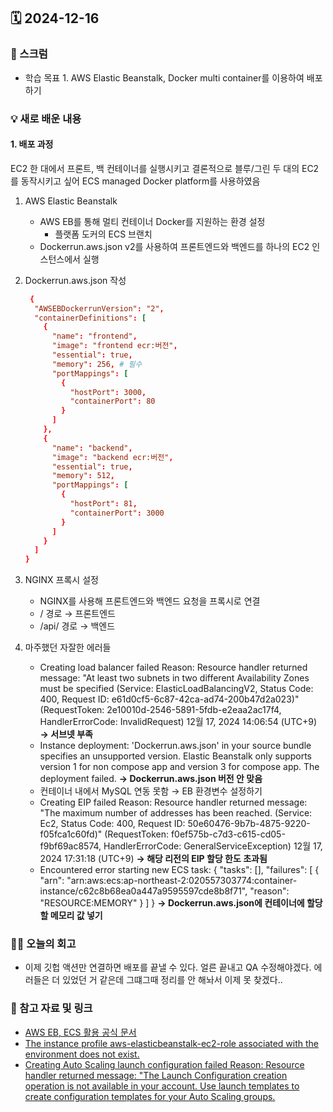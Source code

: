 ## 🗓️ 2024-12-16

### 🐌 스크럼

- 학습 목표 1. AWS Elastic Beanstalk, Docker multi container를 이용하여 배포하기

### 💡 새로 배운 내용

#### 1. 배포 과정

EC2 한 대에서 프론트, 백 컨테이너를 실행시키고 결론적으로 블루/그린 두 대의 EC2를 동작시키고 싶어 ECS managed Docker platform를 사용하였음

1. AWS Elastic Beanstalk

   - AWS EB를 통해 멀티 컨테이너 Docker를 지원하는 환경 설정
     - 플랫폼 도커의 ECS 브랜치
   - Dockerrun.aws.json v2를 사용하여 프론트엔드와 백엔드를 하나의 EC2 인스턴스에서 실행

2. Dockerrun.aws.json 작성

   ```conf
    {
     "AWSEBDockerrunVersion": "2",
     "containerDefinitions": [
       {
         "name": "frontend",
         "image": "frontend ecr:버전",
         "essential": true,
         "memory": 256, # 필수
         "portMappings": [
           {
             "hostPort": 3000,
             "containerPort": 80
           }
         ]
       },
       {
         "name": "backend",
         "image": "backend ecr:버전",
         "essential": true,
         "memory": 512,
         "portMappings": [
           {
             "hostPort": 81,
             "containerPort": 3000
           }
         ]
       }
     ]
   }

   ```

3. NGINX 프록시 설정

   - NGINX를 사용해 프론트엔드와 백엔드 요청을 프록시로 연결
   - / 경로 → 프론트엔드
   - /api/ 경로 → 백엔드

4. 마주했던 자잘한 에러들

   - Creating load balancer failed Reason: Resource handler returned message: "At least two subnets in two different Availability Zones must be specified (Service: ElasticLoadBalancingV2, Status Code: 400, Request ID: e61d0cf5-6c87-42ca-ad74-200b47d2a023)" (RequestToken: 2e10010d-2546-5891-5fdb-e2eaa2ac17f4, HandlerErrorCode: InvalidRequest)
     12월 17, 2024 14:06:54 (UTC+9) **→ 서브넷 부족**
   - Instance deployment: 'Dockerrun.aws.json' in your source bundle specifies an unsupported version. Elastic Beanstalk only supports version 1 for non compose app and version 3 for compose app. The deployment failed. **→ Dockerrun.aws.json 버전 안 맞음**
   - 컨테이너 내에서 MySQL 연동 못함 → EB 환경변수 설정하기
   - Creating EIP failed Reason: Resource handler returned message: "The maximum number of addresses has been reached. (Service: Ec2, Status Code: 400, Request ID: 50e60476-9b7b-4875-9220-f05fca1c60fd)" (RequestToken: f0ef575b-c7d3-c615-cd05-f9bf69ac8574, HandlerErrorCode: GeneralServiceException)
     12월 17, 2024 17:31:18 (UTC+9) **→ 해당 리전의 EIP 할당 한도 초과됨**
   - Encountered error starting new ECS task: { "tasks": [], "failures": [ { "arn": "arn:aws:ecs:ap-northeast-2:020557303774:container-instance/c62c8b68ea0a447a9595597cde8b8f71", "reason": "RESOURCE:MEMORY" } ] } **→ Dockerrun.aws.json에 컨테이너에 할당할 메모리 값 넣기**

### 👏🏻 오늘의 회고

- 이제 깃헙 액션만 연결하면 배포를 끝낼 수 있다. 얼른 끝내고 QA 수정해야겠다. 에러들은 더 있었던 거 같은데 그떄그때 정리를 안 해놔서 이제 못 찾겠다..

### 🔗 참고 자료 및 링크

- [AWS EB, ECS 활용 공식 문서](https://docs.aws.amazon.com/ko_kr/elasticbeanstalk/latest/dg/create_deploy_docker_ecs.html)
- [The instance profile aws-elasticbeanstalk-ec2-role associated with the environment does not exist.](https://stackoverflow.com/questions/30790666/error-with-not-existing-instance-profile-while-trying-to-get-a-django-project-ru)
- [ Creating Auto Scaling launch configuration failed Reason: Resource handler returned message: "The Launch Configuration creation operation is not available in your account. Use launch templates to create configuration templates for your Auto Scaling groups.](https://hyunco.tistory.com/69)
